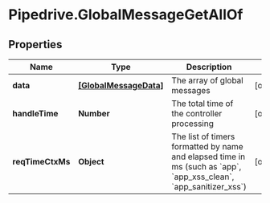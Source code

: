 # Pipedrive.GlobalMessageGetAllOf

## Properties

Name | Type | Description | Notes
------------ | ------------- | ------------- | -------------
**data** | [**[GlobalMessageData]**](GlobalMessageData.md) | The array of global messages | [optional] 
**handleTime** | **Number** | The total time of the controller processing | [optional] 
**reqTimeCtxMs** | **Object** | The list of timers formatted by name and elapsed time in ms (such as &#x60;app&#x60;, &#x60;app_xss_clean&#x60;, &#x60;app_sanitizer_xss&#x60;) | [optional] 


